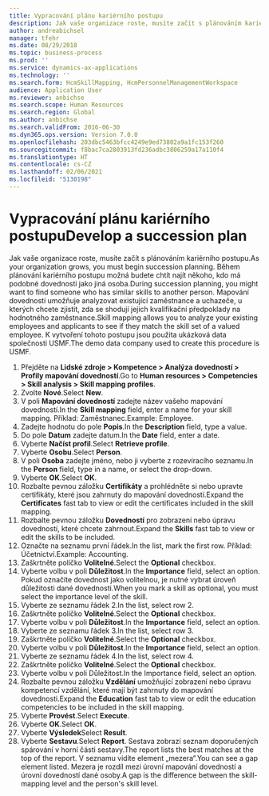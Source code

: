 ```yaml
---
title: Vypracování plánu kariérního postupu
description: Jak vaše organizace roste, musíte začít s plánováním kariérního postupu.
author: andreabichsel
manager: tfehr
ms.date: 08/29/2018
ms.topic: business-process
ms.prod: ''
ms.service: dynamics-ax-applications
ms.technology: ''
ms.search.form: HcmSkillMapping, HcmPersonnelManagementWorkspace
audience: Application User
ms.reviewer: anbichse
ms.search.scope: Human Resources
ms.search.region: Global
ms.author: anbichse
ms.search.validFrom: 2016-06-30
ms.dyn365.ops.version: Version 7.0.0
ms.openlocfilehash: 203dbc5463bfcc4249e9ed73802a9a1fc153f260
ms.sourcegitcommit: f8bac7ca2803913fd236adbc3806259a17a110f4
ms.translationtype: HT
ms.contentlocale: cs-CZ
ms.lasthandoff: 02/06/2021
ms.locfileid: "5130198"
---
```

# <a name="develop-a-succession-plan"></a><span data-ttu-id="d87f5-103">Vypracování plánu kariérního postupu</span><span class="sxs-lookup"><span data-stu-id="d87f5-103">Develop a succession plan</span></span>

<span data-ttu-id="d87f5-104">Jak vaše organizace roste, musíte začít s plánováním kariérního postupu.</span><span class="sxs-lookup"><span data-stu-id="d87f5-104">As your organization grows, you must begin succession planning.</span></span> <span data-ttu-id="d87f5-105">Během plánování kariérního postupu možná budete chtít najít někoho, kdo má podobné dovednosti jako jiná osoba.</span><span class="sxs-lookup"><span data-stu-id="d87f5-105">During succession planning, you might want to find someone who has similar skills to another person.</span></span> <span data-ttu-id="d87f5-106">Mapování dovedností umožňuje analyzovat existující zaměstnance a uchazeče, u kterých chcete zjistit, zda se shodují jejich kvalifikační předpoklady na hodnotného zaměstnance.</span><span class="sxs-lookup"><span data-stu-id="d87f5-106">Skill mapping allows you to analyze your existing employees and applicants to see if they match the skill set of a valued employee.</span></span> <span data-ttu-id="d87f5-107">K vytvoření tohoto postupu jsou použita ukázková data společnosti USMF.</span><span class="sxs-lookup"><span data-stu-id="d87f5-107">The demo data company used to create this procedure is USMF.</span></span>

1. <span data-ttu-id="d87f5-108">Přejděte na **Lidské zdroje > Kompetence > Analýza dovedností > Profily mapování dovedností**.</span><span class="sxs-lookup"><span data-stu-id="d87f5-108">Go to **Human resources > Competencies > Skill analysis > Skill mapping profiles**.</span></span>
2. <span data-ttu-id="d87f5-109">Zvolte **Nové**.</span><span class="sxs-lookup"><span data-stu-id="d87f5-109">Select **New**.</span></span>
3. <span data-ttu-id="d87f5-110">V poli **Mapování dovedností** zadejte název vašeho mapování dovedností.</span><span class="sxs-lookup"><span data-stu-id="d87f5-110">In the **Skill mapping** field, enter a name for your skill mapping.</span></span> <span data-ttu-id="d87f5-111">Příklad: Zaměstnanec.</span><span class="sxs-lookup"><span data-stu-id="d87f5-111">Example: Employee.</span></span>
4. <span data-ttu-id="d87f5-112">Zadejte hodnotu do pole **Popis**.</span><span class="sxs-lookup"><span data-stu-id="d87f5-112">In the **Description** field, type a value.</span></span>
5. <span data-ttu-id="d87f5-113">Do pole **Datum** zadejte datum.</span><span class="sxs-lookup"><span data-stu-id="d87f5-113">In the **Date** field, enter a date.</span></span>
6. <span data-ttu-id="d87f5-114">Vyberte **Načíst profil**.</span><span class="sxs-lookup"><span data-stu-id="d87f5-114">Select **Retrieve profile**.</span></span>
7. <span data-ttu-id="d87f5-115">Vyberte **Osobu**.</span><span class="sxs-lookup"><span data-stu-id="d87f5-115">Select **Person**.</span></span>
8. <span data-ttu-id="d87f5-116">V poli **Osoba** zadejte jméno, nebo ji vyberte z rozevíracího seznamu.</span><span class="sxs-lookup"><span data-stu-id="d87f5-116">In the **Person** field, type in a name, or select the drop-down.</span></span>
9. <span data-ttu-id="d87f5-117">Vyberte **OK**.</span><span class="sxs-lookup"><span data-stu-id="d87f5-117">Select **OK**.</span></span>
10. <span data-ttu-id="d87f5-118">Rozbalte pevnou záložku **Certifikáty** a prohlédněte si nebo upravte certifikáty, které jsou zahrnuty do mapování dovedností.</span><span class="sxs-lookup"><span data-stu-id="d87f5-118">Expand the **Certificates** fast tab to view or edit the certificates included in the skill mapping.</span></span>
11. <span data-ttu-id="d87f5-119">Rozbalte pevnou záložku **Dovedností** pro zobrazení nebo úpravu dovedností, které chcete zahrnout.</span><span class="sxs-lookup"><span data-stu-id="d87f5-119">Expand the **Skills** fast tab to view or edit the skills to be included.</span></span>
12. <span data-ttu-id="d87f5-120">Označte na seznamu první řádek.</span><span class="sxs-lookup"><span data-stu-id="d87f5-120">In the list, mark the first row.</span></span> <span data-ttu-id="d87f5-121">Příklad: Účetnictví.</span><span class="sxs-lookup"><span data-stu-id="d87f5-121">Example:  Accounting.</span></span>
13. <span data-ttu-id="d87f5-122">Zaškrtněte políčko **Volitelné**.</span><span class="sxs-lookup"><span data-stu-id="d87f5-122">Select the **Optional** checkbox.</span></span>
14. <span data-ttu-id="d87f5-123">Vyberte volbu v poli **Důležitost**.</span><span class="sxs-lookup"><span data-stu-id="d87f5-123">In the **Importance** field, select an option.</span></span> <span data-ttu-id="d87f5-124">Pokud označíte dovednost jako volitelnou, je nutné vybrat úroveň důležitosti dané dovednosti.</span><span class="sxs-lookup"><span data-stu-id="d87f5-124">When you mark a skill as optional, you must select the importance level of the skill.</span></span>  
15. <span data-ttu-id="d87f5-125">Vyberte ze seznamu řádek 2.</span><span class="sxs-lookup"><span data-stu-id="d87f5-125">In the list, select row 2.</span></span>
16. <span data-ttu-id="d87f5-126">Zaškrtněte políčko **Volitelné**.</span><span class="sxs-lookup"><span data-stu-id="d87f5-126">Select the **Optional** checkbox.</span></span>
17. <span data-ttu-id="d87f5-127">Vyberte volbu v poli **Důležitost**.</span><span class="sxs-lookup"><span data-stu-id="d87f5-127">In the **Importance** field, select an option.</span></span>
18. <span data-ttu-id="d87f5-128">Vyberte ze seznamu řádek 3.</span><span class="sxs-lookup"><span data-stu-id="d87f5-128">In the list, select row 3.</span></span>
19. <span data-ttu-id="d87f5-129">Zaškrtněte políčko **Volitelné**.</span><span class="sxs-lookup"><span data-stu-id="d87f5-129">Select the **Optional** checkbox.</span></span>
20. <span data-ttu-id="d87f5-130">Vyberte volbu v poli **Důležitost**.</span><span class="sxs-lookup"><span data-stu-id="d87f5-130">In the **Importance** field, select an option.</span></span>
21. <span data-ttu-id="d87f5-131">Vyberte ze seznamu řádek 4.</span><span class="sxs-lookup"><span data-stu-id="d87f5-131">In the list, select row 4.</span></span>
22. <span data-ttu-id="d87f5-132">Zaškrtněte políčko **Volitelné**.</span><span class="sxs-lookup"><span data-stu-id="d87f5-132">Select the **Optional** checkbox.</span></span>
23. <span data-ttu-id="d87f5-133">Vyberte volbu v poli Důležitost.</span><span class="sxs-lookup"><span data-stu-id="d87f5-133">In the Importance field, select an option.</span></span>
24. <span data-ttu-id="d87f5-134">Rozbalte pevnou záložku **Vzdělání** umožňující zobrazení nebo úpravu kompetencí vzdělání, které mají být zahrnuty do mapování dovednosti.</span><span class="sxs-lookup"><span data-stu-id="d87f5-134">Expand the **Education** fast tab to view or edit the education competencies to be included in the skill mapping.</span></span>
25. <span data-ttu-id="d87f5-135">Vyberte **Provést**.</span><span class="sxs-lookup"><span data-stu-id="d87f5-135">Select **Execute**.</span></span>
26. <span data-ttu-id="d87f5-136">Vyberte **OK**.</span><span class="sxs-lookup"><span data-stu-id="d87f5-136">Select **OK**.</span></span>
27. <span data-ttu-id="d87f5-137">Vyberte **Výsledek**</span><span class="sxs-lookup"><span data-stu-id="d87f5-137">Select **Result**.</span></span>
28. <span data-ttu-id="d87f5-138">Vyberte **Sestavu**.</span><span class="sxs-lookup"><span data-stu-id="d87f5-138">Select **Report**.</span></span> <span data-ttu-id="d87f5-139">Sestava zobrazí seznam doporučených spárování v horní části sestavy.</span><span class="sxs-lookup"><span data-stu-id="d87f5-139">The report lists the best matches at the top of the report.</span></span> <span data-ttu-id="d87f5-140">V seznamu vidíte element „mezera“.</span><span class="sxs-lookup"><span data-stu-id="d87f5-140">You can see a gap element listed.</span></span> <span data-ttu-id="d87f5-141">Mezera je rozdíl mezi úrovní mapování dovedností a úrovní dovedností dané osoby.</span><span class="sxs-lookup"><span data-stu-id="d87f5-141">A gap is the difference between the skill-mapping level and the person's skill level.</span></span>  

